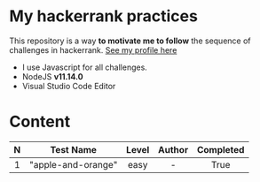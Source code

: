 # My hackerrank practices 

This repository is a way **to motivate me to follow** the sequence of challenges in hackerrank. [See my profile here](https://www.hackerrank.com/shades3002)
- I use Javascript for all challenges.
- NodeJS **v11.14.0**
- Visual Studio Code Editor

# Content

| N        | Test Name | Level | Author | Completed |
| :-------:| :------: | :------: | :------: | :------: |
| 1        | "apple-and-orange"| easy | - | True |
